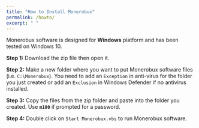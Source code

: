 ```yaml
---
title: "How to Install Monerobux"
permalink: /howto/
excerpt: " "
---
```

Monerobux software is designed for **Windows** platform and has been tested on Windows 10.  

**Step 1:** Download the zip file then open it.  

**Step 2:** Make a new folder where you want to put Monerobux software files (i.e. `C:\Monerobux`). You need to add an `Exception` in anti-virus for the folder you just created or add an `Exclusion` in Windows Defender if no antivirus installed.  

**Step 3:** Copy the files from the zip folder and paste into the folder you created. Use **`m100`** if prompted for a password.  

**Step 4:** Double click on `Start Monerobux.vbs` to run Monerobux software.  

